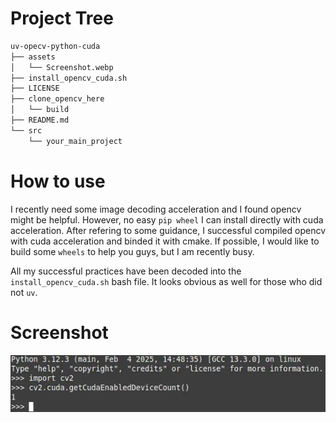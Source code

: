 # Project Tree

```bash
uv-opecv-python-cuda
├── assets
│   └── Screenshot.webp
├── install_opencv_cuda.sh
├── LICENSE
├── clone_opencv_here
│   └── build
├── README.md
└── src
    └── your_main_project
```

# How to use

I recently need some image decoding acceleration and I found opencv might be helpful.
However, no easy `pip wheel` I can install directly with cuda acceleration.
After refering to some guidance, I successful compiled opencv with cuda acceleration and binded it with cmake.
If possible, I would like to build some `wheels` to help you guys, but I am recently busy.

All my successful practices have been decoded into the `install_opencv_cuda.sh` bash file. It looks obvious as well for those who did not `uv`.

# Screenshot
![Screenshot1](assets/Screenshot.webp)

